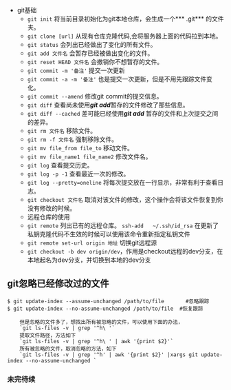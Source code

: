 - git基础
	- `git init` 将当前目录初始化为git本地仓库，会生成一个*** .git*** 的文件夹。
	- `git clone [url]` 从现有仓库克隆代码,会将服务器上面的代码拉到本地。
	- `git status` 会列出已经做出了变化的所有文件。
	- `git add 文件名` 会暂存已经被做出变化的文件。
	- `git reset HEAD 文件名` 会撤销你不想暂存的文件。
	- `git commit -m '备注'` 提交一次更新
	- `git commit -a -m '备注'` 也是提交一次更新，但是不用先跟踪文件变化。
	- `git commit --amend` 修改git commit的提交信息。
	- `git diff` 查看尚未使用***git add***暂存的文件修改了那些信息。
	- `git diff --cached` 差可能已经使用***git add*** 暂存的文件和上次提交之间的差异。
	- `git rm 文件名` 移除文件。
	- `git rm -f 文件名` 强制移除文件。
	- `git mv file_from file_to` 移动文件。
	- `git mv file_name1 file_name2` 修改文件名。
	- `git log` 查看提交历史。
	- `git log -p -1` 查看最近一次的修改。
	- `git log --pretty=oneline` 将每次提交放在一行显示，非常有利于查看日志。
	- `git checkout 文件名` 取消对该文件的修改，这个操作会将该文件恢复到你没有修改的时候。
	- 远程仓库的使用
	- `git remote` 列出已有的远程仓库。
		`ssh-add   ~/.ssh/id_rsa` 在更新了私钥克隆代码不生效的时候可以使用该命令重新指定私钥文件
	- `git remote set-url origin 地址` 切换git远程源
	- `git checkout -b dev origin/dev`，作用是checkout远程的dev分支，在本地起名为dev分支，并切换到本地的dev分支
## git忽略已经修改过的文件
```
$ git update-index --assume-unchanged /path/to/file       #忽略跟踪
$ git update-index --no-assume-unchanged /path/to/file  #恢复跟踪
```
		但是忽略的文件多了，想找出所有被忽略的文件，可以使用下面的办法，
		`git ls-files -v | grep '^h\ '`
		提取文件路径，方法如下
		`git ls-files -v | grep '^h\ ' | awk '{print $2}'`
		所有被忽略的文件，取消忽略的方法，如下
		`git ls-files -v | grep '^h' | awk '{print $2}' |xargs git update-index --no-assume-unchanged `
### 未完待续